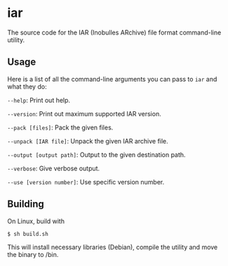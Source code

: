 # iar
The source code for the IAR (Inobulles ARchive) file format command-line utility.

## Usage

Here is a list of all the command-line arguments you can pass to `iar` and what they do:

`--help`: Print out help.

`--version`: Print out maximum supported IAR version.

`--pack [files]`: Pack the given files.

`--unpack [IAR file]`: Unpack the given IAR archive file.

`--output [output path]`: Output to the given destination path.

`--verbose`: Give verbose output.

`--use [version number]`: Use specific version number.

## Building

On Linux, build with

```$ sh build.sh```

This will install necessary libraries (Debian), compile the utility and move the binary to /bin.

